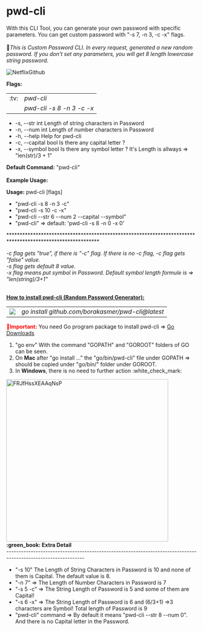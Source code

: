 # pwd-cli
With this CLI Tool, you can generate your own password with specific parameters. You can get custom password with "-s 7, -n 3, -c -x" flags.<br><br>
&#x1F34E;<I>This is Custom Password CLI. In every request, generated a new random password. If you don't set any parameters, you will get 8 length lowercase string password.</I>

![NetflixGithub](https://raw.githubusercontent.com/borakasmer/pwd-cli/9f9277d27bda9e90da372c5035bde557ab0fa2d6/pwd-cli.gif)<br>

<b>Flags:</b>
<table><tr><td>:tv:</td><td><I>pwd-cli</I></td></tr><tr><td></td><td><I>pwd-cli -s 8 -n 3 -c -x</T></td></tr></table>
<ul>
  <li> -s, --str int        Length of string characters in Password</li>
  <li> -n, --num int        Length of number characters in Password</li>
  <li> -h, --help           Help for pwd-cli</li>
  <li> -c, --capital bool   Is there any capital letter ?</li>
  <li> -x, --symbol bool    Is there any symbol letter ? It's Length is allways => "len(str)/3 + 1"</li>
</ul>

<b>Default Command:</b> "pwd-cli" </br></br>
<b>Example Usage:</b>

<b>Usage:</b>
  pwd-cli [flags]
<ul>
  <li>"pwd-cli -s 8 -n 3 -c"</li>
  <li>"pwd-cli -s 10 -c -x"</li>
  <li>"pwd-cli --str 6 --num 2 --capital --symbol"</li>
  <li>"pwd-cli" => default: 'pwd-cli -s 8 -n 0 -x 0'</li>
</ul>
**********************************************************************************************************</br>

<i>-c flag gets "true", if there is "-c" flag. If there is no -c flag, -c flag gets "false" value.<br> 
-s flag gets default 8 value.<br> -x flag means put symbol in Password. Default symbol length formule is => "len(string)/3+1" </i><br> <br>

<b><u>How to install pwd-cli (Random Password Generator):</u></b><br>

<table><tr><td><img src="https://user-images.githubusercontent.com/9459881/165053981-38543faf-4bae-4500-8c28-fd5f497e0f46.gif"></img></td>
  <td><i>go install github.com/borakasmer/pwd-cli@latest</i></td></tr></table>

<span style="color: red"><b>&#x1F534;Important:</b></span> You need Go program package to install pwd-cli => <a href="https://go.dev/dl/" target="_blank">Go Downloads</a> </br>
<ol>
  <li>"go env" With the command "GOPATH" and "GOROOT" folders of GO can be seen.</li>
  <li>On <b>Mac</b> after "go install ..." the "go/bin/pwd-cli" file under GOPATH => should be copied under "go/bin/" folder under GOROOT.</li>
  <li>In <b>Windows</b>, there is no need to further action :white_check_mark:</li>
</ol>
<img width="427" alt="FRJfHssXEAAqNsP" src="https://user-images.githubusercontent.com/9459881/165074359-572ca085-b1bd-4dbc-840f-43b1690a6319.png">
<b>:green_book: Extra Detail</b><br>
--------------------------------------------------------------------------------------------------------------
<ul>
  <li> "-s 10" The Length of String Characters in Password is 10 and none of them is Capital. The default value is 8.</li>
  <li> "-n 7" => The Length of Number Characters in Password is 7</li>
  <li> "-s 5 -c" => The String Length of Password is 5 and some of them are Capital!</li>
   <li> "-s 6 -x" => The String Length of Password is 6 and (6/3+1) =>3 characters are Symbol! Total length of Password is 9</li>
  <li> "pwd-cli" command => By default it means "pwd-cli --str 8 --num 0". And there is no Capital letter in the Password.</li>
